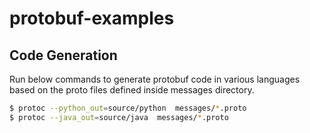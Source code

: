# protobuf-examples


## Code Generation

Run below commands to generate protobuf code in various languages based on the proto files defined inside messages directory.

```bash
$ protoc --python_out=source/python  messages/*.proto
$ protoc --java_out=source/java  messages/*.proto
```